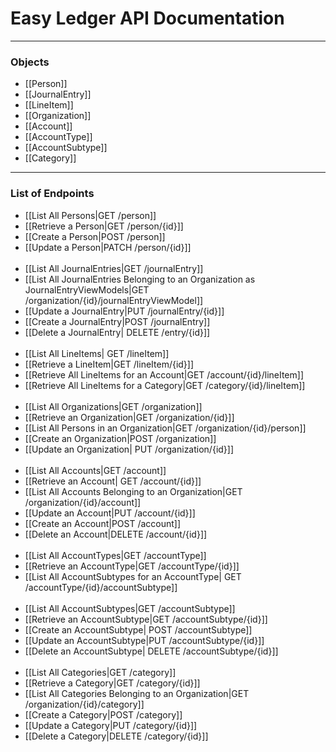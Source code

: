 # Easy Ledger API Documentation
___

### Objects
- [[Person]]
- [[JournalEntry]]
- [[LineItem]]
- [[Organization]]
- [[Account]]
- [[AccountType]]
- [[AccountSubtype]]
- [[Category]]
___
### List of Endpoints
- [[List All Persons|GET /person]]
- [[Retrieve a Person|GET /person/{id}]]
- [[Create a Person|POST /person]]
- [[Update a Person|PATCH /person/{id}]]
<br/> <br/>
- [[List All JournalEntries|GET /journalEntry]]
- [[List All JournalEntries Belonging to an Organization as JournalEntryViewModels|GET /organization/{id}/journalEntryViewModel]]
- [[Update a JournalEntry|PUT /journalEntry/{id}]]
- [[Create a JournalEntry|POST /journalEntry]]
- [[Delete a JournalEntry| DELETE /entry/{id}]]
<br/><br/>
- [[List All LineItems| GET /lineItem]]
- [[Retrieve a LineItem|GET /lineItem/{id}]]
- [[Retrieve All LineItems for an Account|GET /account/{id}/lineItem]]
- [[Retrieve All LineItems for a Category|GET /category/{id}/lineItem]]
<br/><br/>
- [[List All Organizations|GET /organization]]
- [[Retrieve an Organization|GET /organization/{id}]]
- [[List All Persons in an Organization|GET /organization/{id}/person]]
- [[Create an Organization|POST /organization]]
- [[Update an Organization| PUT /organization/{id}]]
<br/><br/>
- [[List All Accounts|GET /account]]
- [[Retrieve an Account| GET /account/{id}]]
- [[List All Accounts Belonging to an Organization|GET /organization/{id}/account]]
- [[Update an Account|PUT /account/{id}]]
- [[Create an Account|POST /account]]
- [[Delete an Account|DELETE /account/{id}]]
<br/><br/>
- [[List All AccountTypes|GET /accountType]]
- [[Retrieve an AccountType|GET /accountType/{id}]]
- [[List All AccountSubtypes for an AccountType| GET /accountType/{id}/accountSubtype]]
<br/><br/>
- [[List All AccountSubtypes|GET /accountSubtype]]
- [[Retrieve an AccountSubtype|GET /accountSubtype/{id}]]
- [[Create an AccountSubtype| POST /accountSubtype]]
- [[Update an AccountSubtype|PUT /accountSubtype/{id}]]
- [[Delete an AccountSubtype| DELETE /accountSubtype/{id}]]
<br/><br/>
- [[List All Categories|GET /category]]
- [[Retrieve a Category|GET /category/{id}]]
- [[List All Categories Belonging to an Organization|GET /organization/{id}/category]]
- [[Create a Category|POST /category]]
- [[Update a Category|PUT /category/{id}]]
- [[Delete a Category|DELETE /category/{id}]]







